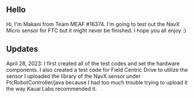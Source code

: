 ## Hello

Hi, I'm Makani from Team MEAF #16374. I'm going to test out the NavX Micro sensor for FTC but it might never be finished. I hope you all enjoy :)

## Updates

April 28, 2023: I first created all of the test codes and set the hardware components. I also created a test code for Field Centric Drive to utilize the sensor
                I uploaded the library of the NavX sensor under FtcRobotController/java because I had too much trouble trying to upload it the way Kauai Labs recommended it.
